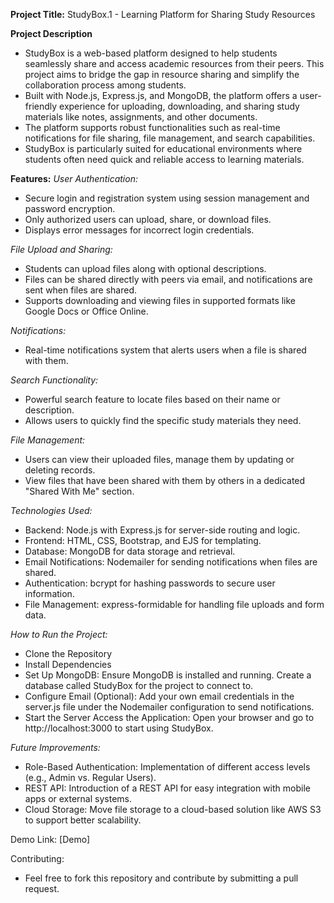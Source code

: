 **Project Title:**
StudyBox.1 - Learning Platform for Sharing Study Resources

**Project Description**
- StudyBox is a web-based platform designed to help students seamlessly share and access academic resources from their peers.
  This project aims to bridge the gap in resource sharing and simplify the collaboration process among students.
- Built with Node.js, Express.js, and MongoDB, the platform offers a user-friendly experience for uploading, downloading, and sharing study materials like notes, assignments, and other documents.
- The platform supports robust functionalities such as real-time notifications for file sharing, file management, and search capabilities.
- StudyBox is particularly suited for educational environments where students often need quick and reliable access to learning materials.
  
**Features:**
*User Authentication:*
- Secure login and registration system using session management and password encryption.
- Only authorized users can upload, share, or download files.
- Displays error messages for incorrect login credentials.

*File Upload and Sharing:*
- Students can upload files along with optional descriptions.
- Files can be shared directly with peers via email, and notifications are sent when files are shared.
- Supports downloading and viewing files in supported formats like Google Docs or Office Online.

*Notifications:*
- Real-time notifications system that alerts users when a file is shared with them.

*Search Functionality:*
- Powerful search feature to locate files based on their name or description.
- Allows users to quickly find the specific study materials they need.

*File Management:*
- Users can view their uploaded files, manage them by updating or deleting records.
- View files that have been shared with them by others in a dedicated "Shared With Me" section.

*Technologies Used:*
- Backend: Node.js with Express.js for server-side routing and logic.
- Frontend: HTML, CSS, Bootstrap, and EJS for templating.
- Database: MongoDB for data storage and retrieval.
- Email Notifications: Nodemailer for sending notifications when files are shared.
- Authentication: bcrypt for hashing passwords to secure user information.
- File Management: express-formidable for handling file uploads and form data.

*How to Run the Project:*
- Clone the Repository
- Install Dependencies
- Set Up MongoDB:
Ensure MongoDB is installed and running.
Create a database called StudyBox for the project to connect to.
- Configure Email (Optional):
Add your own email credentials in the server.js file under the Nodemailer configuration to send notifications.
- Start the Server
Access the Application: Open your browser and go to http://localhost:3000 to start using StudyBox.

*Future Improvements:*
- Role-Based Authentication: Implementation of different access levels (e.g., Admin vs. Regular Users).
- REST API: Introduction of a REST API for easy integration with mobile apps or external systems.
- Cloud Storage: Move file storage to a cloud-based solution like AWS S3 to support better scalability.

Demo Link:
[Demo]

Contributing:
- Feel free to fork this repository and contribute by submitting a pull request.

